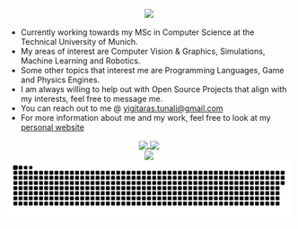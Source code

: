 <!--
<h1 align="center">
 <div align="centering">
  <img src="https://media.giphy.com/media/Nx0rz3jtxtEre/giphy.gif">
 </div>
  </h1>
 -->
<!--
**YigitAras/YigitAras** is a ✨ _special_ ✨ repository because its `README.md` (this file) appears on your GitHub profile.

Here are some ideas to get you started:

- 🔭 I’m currently working on ...
- 🌱 I’m currently learning ...
- 👯 I’m looking to collaborate on ...
- 🤔 I’m looking for help with ...
- 💬 Ask me about ...
- 📫 How to reach me: ...
- 😄 Pronouns: ...
- ⚡ Fun fact: ...
-->

<div align="center">
<p align="center">
  <img src="https://readme-typing-svg.herokuapp.com?color=%2336BCF7&lines=Welcome+traveler!;I'm+Yigit+Aras+Tunali;Stay+awhile+and+listen...">
</p>
</div>

- Currently working towards my MSc in Computer Science at the Technical University of Munich. <br>
- My areas of interest are Computer Vision & Graphics, Simulations, Machine Learning and Robotics.
- Some other topics that interest me are Programming Languages, Game and Physics Engines.
- I am always willing to help out with Open Source Projects that align with my interests, feel free to message me.
- You can reach out to me @ yigitaras.tunali@gmail.com
- For more information about me and my work, feel free to look at my [personal website](https://www.yigitarastunali.com)

<!-- ![Yigit's GitHub stats](https://github-readme-stats.vercel.app/api?username=YigitAras&show_icons=true&theme=radical) -->
<!-- [![Typing SVG](https://readme-typing-svg.herokuapp.com?color=%2336BCF7&lines=Welcome+traveler;I'm+Yigit+Aras+Tunali;Stay+awhile+and+liste...)](https://git.io/typing-svg) -->

<div align="center">
 <a href="https://github.com/anuraghazra/github-readme-stats">
  <img align="center" src="https://github-readme-stats.vercel.app/api?username=YigitAras&show_icons=true&theme=tokyonight&count_private=true" />
</a>
  <a href="https://git.io/streak-stats">
  <img align="center" src="https://github-readme-streak-stats.herokuapp.com?user=YigitAras&theme=tokyonight&date_format=j%20M%5B%20Y%5D" />
</a>
 </div>
 <div align="center">
  <div>
<a href="https://github.com/anuraghazra/github-readme-stats">
  <img align="center" src="https://github-readme-stats.vercel.app/api/top-langs/?username=YigitAras&layout=compact&theme=tokyonight" />
</a>
 </div>
  <div>
<img align="center" src="https://github.com/YigitAras/YigitAras/blob/output/github-contribution-grid-snake.svg" />
</div>
 </div>

